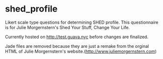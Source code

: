 # shed_profile
Likert scale type questions for determining SHED profile. This questionnaire is for Julie Morgernstern's Shed Your Stuff, Change Your Life.

Currently hosted on http://test.guava.nyc before changes are finalized.

Jade files are removed because they are just a remake from the orginal HTML of Julie Morgernstern's website.(http://www.juliemorgernstern.com)
